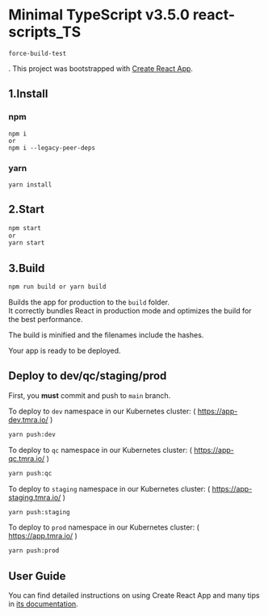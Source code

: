 # Minimal TypeScript v3.5.0 react-scripts_TS

`force-build-test`

.
This project was bootstrapped with [Create React App](https://github.com/facebook/create-react-app).

## 1.Install

### npm

```
npm i
or
npm i --legacy-peer-deps
```

### yarn

```
yarn install
```

## 2.Start

```sh
npm start
or
yarn start
```

## 3.Build

```sh
npm run build or yarn build
```

Builds the app for production to the `build` folder.<br>
It correctly bundles React in production mode and optimizes the build for the best performance.

The build is minified and the filenames include the hashes.<br>

Your app is ready to be deployed.

## Deploy to dev/qc/staging/prod

First, you **must** commit and push to `main` branch.

To deploy to `dev` namespace in our Kubernetes cluster: ( https://app-dev.tmra.io/ )

```bash
yarn push:dev
```

To deploy to `qc` namespace in our Kubernetes cluster: ( https://app-qc.tmra.io/ )

```bash
yarn push:qc
```

To deploy to `staging` namespace in our Kubernetes cluster: ( https://app-staging.tmra.io/ )

```bash
yarn push:staging
```

To deploy to `prod` namespace in our Kubernetes cluster: ( https://app.tmra.io/ )

```bash
yarn push:prod
```

## User Guide

You can find detailed instructions on using Create React App and many tips in [its documentation](https://facebook.github.io/create-react-app/).
